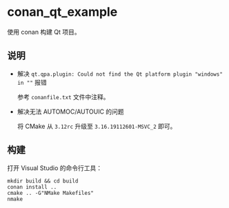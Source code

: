 # conan_qt_example

使用 conan 构建 Qt 项目。

## 说明

* 解决 `qt.qpa.plugin: Could not find the Qt platform plugin "windows" in ""` 报错

  参考 `conanfile.txt` 文件中注释。

* 解决无法 AUTOMOC/AUTOUIC 的问题

  将 CMake 从 `3.12rc` 升级至 `3.16.19112601-MSVC_2` 即可。

## 构建

打开 Visual Studio 的命令行工具：

```
mkdir build && cd build
conan install ..
cmake .. -G"NMake Makefiles"
nmake
```

